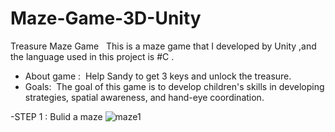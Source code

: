 # Maze-Game-3D-Unity
Treasure Maze Game  
This is a maze game that I developed by Unity ,and the language used in this project is #C .
- About game : 
Help Sandy to get 3 keys and unlock the treasure.
- Goals: 
The goal of this game is to develop children's skills in developing strategies, spatial awareness, and hand-eye coordination.

-STEP 1 : Bulid a maze 
![maze1](https://user-images.githubusercontent.com/102240641/180887224-4ed65440-f3d0-4aaf-a685-8e2c68b8898b.png)
